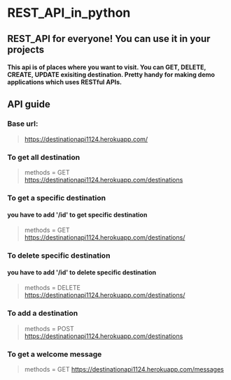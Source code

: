 # REST_API_in_python

## REST_API for everyone! You can use it in your projects
#### This api is of places where you want to visit. You can GET, DELETE, CREATE, UPDATE exisiting destination. Pretty handy for making demo applications which uses RESTful APIs.




## API guide

### Base url:
>https://destinationapi1124.herokuapp.com/


### To get all destination
>methods = GET
>https://destinationapi1124.herokuapp.com/destinations 


### To get a specific destination
#### you have to add '/id' to get specific destination
>methods = GET
>https://destinationapi1124.herokuapp.com/destinations/<id>
  

### To delete specific destination
#### you have to add '/id' to delete specific destination
>methods = DELETE
>https://destinationapi1124.herokuapp.com/destinations/<id>
  

 ### To add a destination
 >methods = POST
 >https://destinationapi1124.herokuapp.com/destinations
  
  
 ### To get a welcome message
 >methods = GET
 >https://destinationapi1124.herokuapp.com/messages
 
